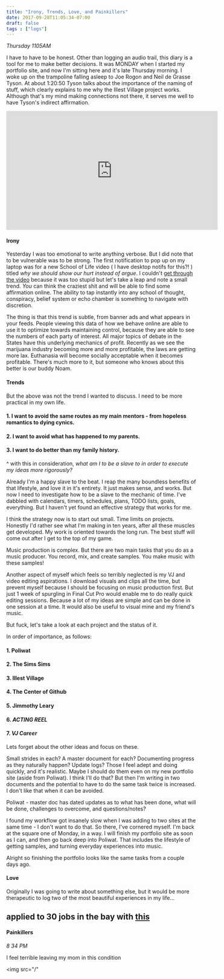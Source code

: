 ```yaml
---
title: "Irony, Trends, Love, and Painkillers"
date: 2017-09-28T11:05:34-07:00
draft: false
tags : ["logs"]
---
```


*Thursday 1105AM*

I have to have to be honest. Other than logging an audio trail, this diary is a tool for me to make better decisions. It was MONDAY when I started my portfolio site, and now I'm sitting here and it's late Thursday morning. I woke up on the trampoline falling asleep to Joe Rogon and Neil de Grasse Tyson. At about 1:20:50 Tyson talks about the importance of the naming of stuff, which clearly explains to me why the Illest Village project works. Although that's my mind making connections not there, it serves me well to have Tyson's indirect affirmation.  

<iframe width="560" height="315" src="https://www.youtube.com/embed/PhHtBqsGAoA?start=6600" frameborder="0" allowfullscreen></iframe>

#### Irony

Yesterday I was too emotional to write anything verbose. But I did note that to be vulnerable was to be strong. The first notification to pop up on my laptop was for a new School of Life video ( I have desktop notifs for this?! ) titled *why we should show our hurt instead of argue*. I couldn't [get through the video](https://youtu.be/vlzHNY2SWps) because it was too stupid but let's take a leap and note a small trend. *You* can think the craziest shit and will be able to find some affirmation online. The ability to tap instantly into any school of thought, conspiracy, belief system or echo chamber is something to navigate with discretion.

The thing is that this trend is subtle, from banner ads and what appears in your feeds. People viewing this data of how we behave online are able to use it to optimize towards maintaining control, because they are able to see the numbers of each party of interest. All major topics of debate in the States have this underlying mechanics of profit. Recently as we see the marijuana industry becoming more and more profitable, the laws are getting more lax. Euthanasia will become socially acceptable when it becomes profitable. There's much more to it, but someone who knows about this better is our buddy Noam.

#### Trends

But the above was not the trend I wanted to discuss. I need to be more practical in my own life.

#### 1. I want to avoid the same routes as my main mentors - from hopeless romantics to dying cynics.

####  2. I want to avoid what has happened to my parents.

####  3. I want to do better than my family history.


  ^
  with this in consideration, *what am I to be a slave to in order to execute my ideas more rigorously?*

Already I'm a happy slave to the beat. I reap the many boundless benefits of that lifestyle, and love it in it's entirety. It just makes sense, and works. But now I need to investigate how to be a slave to the mechanic of time. I've dabbled with calendars, timers, schedules, plans, TODO lists, goals, everything. But I haven't yet found an effective strategy that works for me.

I think the strategy now is to start out small. Time limits on projects. Honestly I'd rather see what I'm making in ten years, after all these muscles get developed. My work is oriented towards the long run. The best stuff will come out after I get to the top of my game.

Music production is complex. But there are two main tasks that you do as a music producer. You record, mix, and create samples. You make music with these samples!

Another aspect of myself which feels so terribly neglected is my VJ and video editing aspirations. I download visuals and clips all the time, but prevent myself because I should be focusing on music production first. But just 1 week of spurgling in Final Cut Pro would enable me to do really quick editing sessions. Because a lot of my ideas are simple and can be done in one session at a time. It would also be useful to visual mine and my friend's music.

But fuck, let's take a look at each project and the status of it.

In order of importance, as follows:

#### 1. Poliwat

#### 2. The Sims Sims

#### 3. Illest Village

#### 4. The Center of Github

#### 5. Jimmothy Leary

#### 6. _ACTING REEL_

#### 7. _VJ Career_

Lets forget about the other ideas and focus on these.

Small strides in each? A master document for each? Documenting progress as they naturally happen? Update logs? Those I feel adept and doing quickly, and it's realistic. Maybe I should do them even on my new portfolio site (aside from Poliwat). I think I'll do that? But then I'm writing in two documents and the potential to have to do the same task twice is increased. I don't like that when it can be avoided.

Poliwat  - master doc has dated updates as to what has been done, what will be done, challenges to overcome, and questions/notes?

I found my workflow got insanely slow when I was adding to two sites at the same time - I don't want to do that. So there, I've cornered myself. I'm back at the square one of Monday, in a way. I will finish my portfolio site as soon as I can, and then go back deep into Poliwat. That includes the lifestyle of getting samples, and turning everyday experiences into music.

Alright so finishing the portfolio looks like the same tasks from a couple days ago.

#### Love

Originally I was going to write about something else, but it would be more therapeutic to log two of the most beautiful experiences in my life...


## applied to 30 jobs in the bay with [this](https://michaelbetts.me)

#### Painkillers


*8 34 PM*

I feel terrible leaving my mom in this condition



<img src="/"
